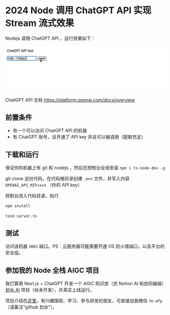 # 2024 Node 调用 ChatGPT API 实现 Stream 流式效果

Nodejs 调用 ChatGPT API ，运行效果如下：

![](./bak/chat.gif)

ChatGPT API 文档 https://platform.openai.com/docs/overview

## 前置条件

- 有一个可以访问 ChatGPT API 的机器
- 有 ChatGPT 账号，且开通了 API key 并且可以被调用（配额充足）

## 下载和运行

保证你的机器上有 git 和 nodejs ，然后在控制台全局安装 `npm i ts-node-dev -g`

git clone 这份代码，在代码根目录创建 `.env` 文件，并写入内容 `OPENAI_API_KEY=xxx` （你的 API key）

控制台进入代码目录，执行

```
npm install

tsnd server.ts
```

## 测试

访问该机器 `3001` 端口。PS：云服务器可能需要开通 OS 防火墙端口，以及平台的安全组。

## 参加我的 Node 全栈 AIGC 项目

我打算用 Next.js + ChatGPT 开发一个 AIGC 知识库（仿 Notion AI 和协同编辑）[划水 AI](https://huashuiai.com/) 项目（尚未开发），并真实上线运行。

项目介绍在[这里](https://juejin.cn/post/7338797433899221043)。有兴趣围观、学习、参与研发的朋友，可直接加我微信 `fe-wfp` （请备注“github 划水”）。
